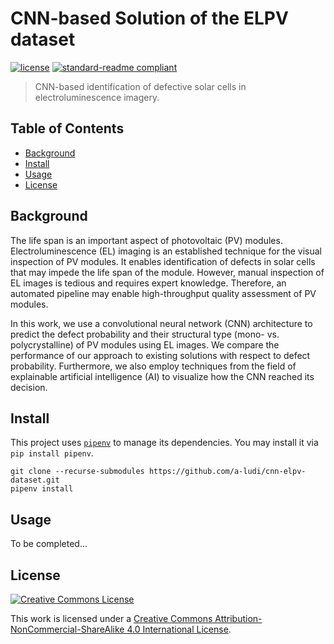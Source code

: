 # CNN-based Solution of the ELPV dataset

[![license](https://img.shields.io/github/license/a-ludi/cnn-elpv-dataset.svg)](LICENSE.md)
[![standard-readme compliant](https://img.shields.io/badge/readme%20style-standard-brightgreen.svg?style=flat-square)](https://github.com/RichardLitt/standard-readme)

> CNN-based identification of defective solar cells in electroluminescence imagery.


## Table of Contents

- [Background](#background)
- [Install](#install)
- [Usage](#usage)
- [License](#license)


## Background

The life span is an important aspect of photovoltaic (PV) modules.
Electroluminescence (EL) imaging is an established technique for the visual
inspection of PV modules. It enables identification of defects in
solar cells that may impede the life span of the module. However, manual
inspection of EL images is tedious and requires expert knowledge. Therefore,
an automated pipeline may enable high-throughput quality assessment of
PV modules.

In this work, we use a convolutional neural network (CNN) architecture to
predict the defect probability and their structural type (mono- vs.
polycrystalline) of PV modules using EL images. We compare the performance of
our approach to existing solutions with respect to defect probability.
Furthermore, we also employ techniques from the field of explainable artificial
intelligence (AI) to visualize how the CNN reached its decision.


## Install

This project uses [`pipenv`](https://github.com/pypa/pipenv) to manage its
dependencies. You may install it via `pip install pipenv`.

```
git clone --recurse-submodules https://github.com/a-ludi/cnn-elpv-dataset.git
pipenv install
```


## Usage

To be completed...


## License

[![Creative Commons License][cc-by-nc-sa-4.0-logo]][cc-by-nc-sa-4.0]

This work is licensed under a [Creative Commons
Attribution-NonCommercial-ShareAlike 4.0
International License][cc-by-nc-sa-4.0].

[cc-by-nc-sa-4.0-logo]: https://i.creativecommons.org/l/by-nc-sa/4.0/88x31.png
[cc-by-nc-sa-4.0]: http://creativecommons.org/licenses/by-nc-sa/4.0/
